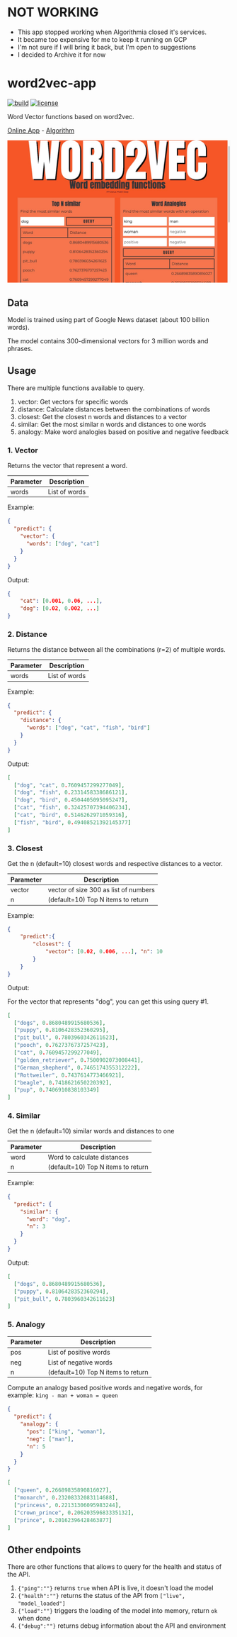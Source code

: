 # NOT WORKING

- This app stopped working when Algorithmia closed it's services.
- It became too expensive for me to keep it running on GCP
- I'm not sure if I will bring it back, but I'm open to suggestions
- I decided to Archive it for now

# word2vec-app

[![build](https://github.com/danielfrg/word2vec-app/workflows/deploy/badge.svg)](https://github.com/danielfrg/word2vec-app/actions/workflows/deploy.yml)
[![license](https://img.shields.io/:license-Apache%202-blue.svg)](https://github.com/danielfrg/word2vec/blob/master/LICENSE.txt)

Word Vector functions based on word2vec.

[Online App](https://word2vec.danielfrg.com) -
[Algorithm](https://algorithmia.com/algorithms/danielfrg/word2vec)

[![word2vec-app](https://raw.githubusercontent.com/danielfrg/word2vec-app/master/word2vec-app.png)](https://word2vec.danielfrg.com)

## Data

Model is trained using part of Google News dataset (about 100 billion words).

The model contains 300-dimensional vectors for 3 million words and phrases.

## Usage

There are multiple functions available to query.

1. vector: Get vectors for specific words
2. distance: Calculate distances between the combinations of words
3. closest: Get the closest n words and distances to a vector
4. similar: Get the most similar n words and distances to one words
5. analogy: Make word analogies based on positive and negative feedback

### 1. Vector

Returns the vector that represent a word.

| Parameter | Description   |
| --------- | ------------- |
| words     | List of words |

Example:

```json
{
  "predict": {
    "vector": {
      "words": ["dog", "cat"]
    }
  }
}
```

Output:

```json
{
    "cat": [0.001, 0.06, ...],
    "dog": [0.02, 0.002, ...]
}
```

### 2. Distance

Returns the distance between all the combinations (r=2) of multiple words.

| Parameter | Description   |
| --------- | ------------- |
| words     | List of words |

Example:

```json
{
  "predict": {
    "distance": {
      "words": ["dog", "cat", "fish", "bird"]
    }
  }
}
```

Output:

```json
[
  ["dog", "cat", 0.7609457299277049],
  ["dog", "fish", 0.2331458338686121],
  ["dog", "bird", 0.4504405095095247],
  ["cat", "fish", 0.32425707394406234],
  ["cat", "bird", 0.5146262971059316],
  ["fish", "bird", 0.49408521392145377]
]
```

### 3. Closest

Get the n (default=10) closest words and respective distances to a vector.

| Parameter | Description                           |
| --------- | ------------------------------------- |
| vector    | vector of size 300 as list of numbers |
| n         | (default=10) Top N items to return    |

Example:

```json
{
    "predict":{
        "closest": {
            "vector": [0.02, 0.006, ...], "n": 10
        }
    }
}
```

Output:

For the vector that represents "dog", you can get this using query #1.

```json
[
  ["dogs", 0.8680489915680536],
  ["puppy", 0.8106428352360295],
  ["pit_bull", 0.7803960342611623],
  ["pooch", 0.7627376737257423],
  ["cat", 0.7609457299277049],
  ["golden_retriever", 0.7500902073008441],
  ["German_shepherd", 0.7465174355312222],
  ["Rottweiler", 0.7437614773466921],
  ["beagle", 0.7418621650220392],
  ["pup", 0.7406910838103349]
]
```

### 4. Similar

Get the n (default=10) similar words and distances to one

| Parameter | Description                        |
| --------- | ---------------------------------- |
| word      | Word to calculate distances        |
| n         | (default=10) Top N items to return |

Example:

```json
{
  "predict": {
    "similar": {
      "word": "dog",
      "n": 3
    }
  }
}
```

Output:

```json
[
  ["dogs", 0.8680489915680536],
  ["puppy", 0.8106428352360294],
  ["pit_bull", 0.7803960342611623]
]
```

### 5. Analogy

| Parameter | Description                        |
| --------- | ---------------------------------- |
| pos       | List of positive words             |
| neg       | List of negative words             |
| n         | (default=10) Top N items to return |

Compute an analogy based positive words and negative words, for example: `king - man + woman = queen`

```json
{
  "predict": {
    "analogy": {
      "pos": ["king", "woman"],
      "neg": ["man"],
      "n": 5
    }
  }
}
```

```json
[
  ["queen", 0.26689835890816027],
  ["monarch", 0.23208332083114688],
  ["princess", 0.22131306095983244],
  ["crown_prince", 0.20620359683335132],
  ["prince", 0.20162396428463877]
]
```

## Other endpoints

There are other functions that allows to query for the health and status of the
API.

1. `{"ping":""}` returns `true` when API is live, it doesn't load the model
1. `{"health":""}` returns the status of the API from `["live", "model_loaded"]`
1. `{"load":""}` triggers the loading of the model into memory, return `ok` when done
1. `{"debug":""}` returns debug information about the API and environment
